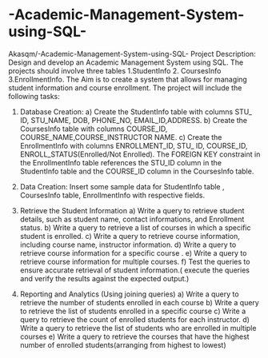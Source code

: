 # -Academic-Management-System-using-SQL-
Akasqm/-Academic-Management-System-using-SQL-
Project Description: Design and develop an Academic Management System using SQL. The projects should involve three tables 1.StudentInfo 2. CoursesInfo 3.EnrollmentInfo. The Aim is to create a system that allows for managing student information and course enrollment. The project will include the following tasks: 


1. Database Creation: a) Create the StudentInfo table with columns STU_ ID, STU_NAME, DOB, PHONE_NO, EMAIL_ID,ADDRESS. b) Create the CoursesInfo table with columns COURSE_ID, COURSE_NAME,COURSE_INSTRUCTOR NAME. c) Create the EnrollmentInfo with columns ENROLLMENT_ID, STU_ ID, COURSE_ID, ENROLL_STATUS(Enrolled/Not Enrolled). The FOREIGN KEY constraint in the EnrollmentInfo table references the STU_ID column in the StudentInfo table and the COURSE_ID column in the CoursesInfo table.

2. Data Creation: Insert some sample data for StudentInfo table , CoursesInfo table, EnrollmentInfo with respective fields.

3. Retrieve the Student Information a) Write a query to retrieve student details, such as student name, contact informations, and Enrollment status. b) Write a query to retrieve a list of courses in which a specific student is enrolled. c) Write a query to retrieve course information, including course name, instructor information. d) Write a query to retrieve course information for a specific course . e) Write a query to retrieve course information for multiple courses. f) Test the queries to ensure accurate retrieval of student information.( execute the queries and verify the results against the expected output.)

4. Reporting and Analytics (Using joining queries) a) Write a query to retrieve the number of students enrolled in each course b) Write a query to retrieve the list of students enrolled in a specific course c) Write a query to retrieve the count of enrolled students for each instructor. d) Write a query to retrieve the list of students who are enrolled in multiple courses e) Write a query to retrieve the courses that have the highest number of enrolled students(arranging from highest to lowest) 
